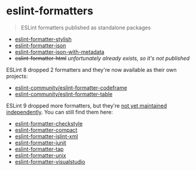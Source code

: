 # eslint-formatters

> ESLint formatters published as standalone packages

- [eslint-formatter-stylish](packages/eslint-formatter-stylish)
- [eslint-formatter-json](packages/eslint-formatter-json)
- [eslint-formatter-json-with-metadata](packages/eslint-formatter-json-with-metadata)
- ~~eslint-formatter-html~~ _unfortunately already exists, so it's not published_

ESLint 8 dropped 2 formatters and they're now available as their own projects:

- [eslint-community/eslint-formatter-codeframe](https://github.com/eslint-community/eslint-formatter-codeframe)
- [eslint-community/eslint-formatter-table](https://github.com/eslint-community/eslint-formatter-table)

ESLint 9 dropped more formatters, but they're [not yet maintained independently](https://github.com/eslint/eslint/issues/17524). You can still find them here:

- [eslint-formatter-checkstyle](packages/eslint-formatter-checkstyle)
- [eslint-formatter-compact](packages/eslint-formatter-compact)
- [eslint-formatter-jslint-xml](packages/eslint-formatter-jslint-xml)
- [eslint-formatter-junit](packages/eslint-formatter-junit)
- [eslint-formatter-tap](packages/eslint-formatter-tap)
- [eslint-formatter-unix](packages/eslint-formatter-unix)
- [eslint-formatter-visualstudio](packages/eslint-formatter-visualstudio)
